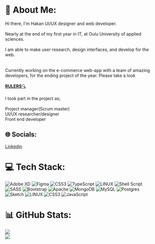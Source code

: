 # 💫 About Me:
Hi there, I'm Hakan UI/UX designer and web developer.<br><br>Nearly at the end of my first year in IT, at Oulu University of applied sciences.<br><br>I am able to make user research, design interfaces, and develop for the web.<br><br><br>Currently working on the e-commerce web-app with a team of amazing developers, for the ending project of the year. Please take a look <br><br><a href="https://rulers-sh.com/"> <strong>RULERS</strong>🔍 </a><br><br>I took part in the project as;<br><br>Project manager(Scrum master)<br>UI/UX researcher/designer<br> Front end developer<br>


## 🌐 Socials:

<a href="https://www.linkedin.com/in/hakan-asmao%C4%9Flu-16276a174">Linkedin</a>


# 💻 Tech Stack:
![Adobe XD](https://img.shields.io/badge/Adobe%20XD-470137?style=for-the-badge&logo=Adobe%20XD&logoColor=#FF61F6) 	![Figma](https://img.shields.io/badge/figma-%23F24E1E.svg?style=for-the-badge&logo=figma&logoColor=white) ![CSS3](https://img.shields.io/badge/css3-%231572B6.svg?style=for-the-badge&logo=css3&logoColor=white) ![TypeScript](https://img.shields.io/badge/typescript-%23007ACC.svg?style=for-the-badge&logo=typescript&logoColor=white) ![LINUX](https://img.shields.io/badge/Linux-FCC624?style=for-the-badge&logo=linux&logoColor=black) ![Shell Script](https://img.shields.io/badge/shell_script-%23121011.svg?style=for-the-badge&logo=gnu-bash&logoColor=white) ![SASS](https://img.shields.io/badge/SASS-hotpink.svg?style=for-the-badge&logo=SASS&logoColor=white) ![Bootstrap](https://img.shields.io/badge/bootstrap-%23563D7C.svg?style=for-the-badge&logo=bootstrap&logoColor=white) ![Apache](https://img.shields.io/badge/apache-%23D42029.svg?style=for-the-badge&logo=apache&logoColor=white) ![MongoDB](https://img.shields.io/badge/MongoDB-%234ea94b.svg?style=for-the-badge&logo=mongodb&logoColor=white) ![MySQL](https://img.shields.io/badge/mysql-%2300f.svg?style=for-the-badge&logo=mysql&logoColor=white) ![Postgres](https://img.shields.io/badge/postgres-%23316192.svg?style=for-the-badge&logo=postgresql&logoColor=white) ![Sketch](https://img.shields.io/badge/Sketch-FFB387?style=for-the-badge&logo=sketch&logoColor=black) ![LINUX](https://img.shields.io/badge/Linux-FCC624?style=for-the-badge&logo=linux&logoColor=black) ![CSS3](https://img.shields.io/badge/css3-%231572B6.svg?style=for-the-badge&logo=css3&logoColor=white) ![JavaScript](https://img.shields.io/badge/javascript-%23323330.svg?style=for-the-badge&logo=javascript&logoColor=%23F7DF1E)
# 📊 GitHub Stats:

![](https://github-readme-streak-stats.herokuapp.com/?user=Hakan-Asmaoglu&theme=dark&hide_border=false)<br/>
![](https://github-readme-stats.vercel.app/api/top-langs/?username=Hakan-Asmaoglu&theme=dark&hide_border=false&include_all_commits=false&count_private=false&layout=compact)




<!-- Proudly created with GPRM ( https://gprm.itsvg.in ) -->



